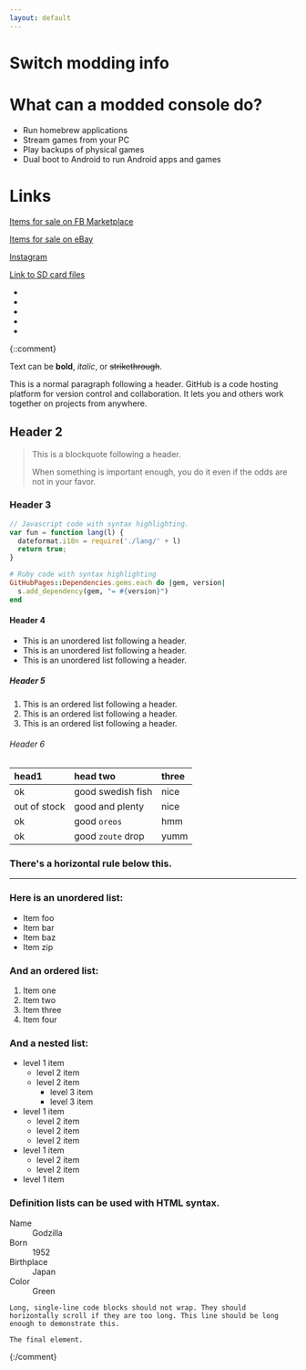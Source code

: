 ```yaml
---
layout: default
---
```


<script src="./assets/js/carousel.js" ></script>

# Switch modding info

# What can a modded console do?

*   Run homebrew applications
*   Stream games from your PC
*   Play backups of physical games
*   Dual boot to Android to run Android apps and games

# Links
[Items for sale on FB Marketplace](https://www.facebook.com/marketplace/profile/527145129)

[Items for sale on eBay](https://www.ebay.com.au/sch/i.html?_ssn=jimnastic89)

[Instagram](https://www.instagram.com/jdamods/)

[Link to SD card files](https://github.com/sthetix/HATS/releases/latest)

<section id="image-carousel" class="splide" aria-label="Beautiful Images">
  <div class="splide__track">
		<ul class="splide__list">
			<li class="splide__slide">
				<img src="./assets/images/XTW70688_1.jpg" alt="">
			</li>
			<li class="splide__slide">
				<img src="./assets/images/XTW70688_2.jpg" alt="">
			</li>
			<li class="splide__slide">
				<img src="./assets/images/XTW70688_3.jpg" alt="">
			</li>
			<li class="splide__slide">
				<img src="./assets/images/XTW70688_4.jpg" alt="">
			</li>
			<li class="splide__slide">
				<img src="./assets/images/XTW70688_5.jpg" alt="">
			</li>
		</ul>
  </div>
</section>

<!---<img src="./docs/assets/images/XTW70688_1.jpg" width="400" height="auto" />
<img src="./docs/assets/images/XTW70688_2.jpg" width="400" height="auto" />
<img src="./docs/assets/images/XTW70688_3.jpg" width="400" height="auto" />
<img src="./docs/assets/images/XTW70688_4.jpg" width="400" height="auto" />
<img src="./docs/assets/images/XTW70688_5.jpg" width="400" height="auto" />
--->

{::comment}

Text can be **bold**, _italic_, or ~~strikethrough~~.

This is a normal paragraph following a header. GitHub is a code hosting platform for version control and collaboration. It lets you and others work together on projects from anywhere.

## Header 2

> This is a blockquote following a header.
>
> When something is important enough, you do it even if the odds are not in your favor.

### Header 3

```js
// Javascript code with syntax highlighting.
var fun = function lang(l) {
  dateformat.i18n = require('./lang/' + l)
  return true;
}
```

```ruby
# Ruby code with syntax highlighting
GitHubPages::Dependencies.gems.each do |gem, version|
  s.add_dependency(gem, "= #{version}")
end
```

#### Header 4

*   This is an unordered list following a header.
*   This is an unordered list following a header.
*   This is an unordered list following a header.

##### Header 5

1.  This is an ordered list following a header.
2.  This is an ordered list following a header.
3.  This is an ordered list following a header.

###### Header 6

| head1        | head two          | three |
|:-------------|:------------------|:------|
| ok           | good swedish fish | nice  |
| out of stock | good and plenty   | nice  |
| ok           | good `oreos`      | hmm   |
| ok           | good `zoute` drop | yumm  |

### There's a horizontal rule below this.

* * *

### Here is an unordered list:

*   Item foo
*   Item bar
*   Item baz
*   Item zip

### And an ordered list:

1.  Item one
1.  Item two
1.  Item three
1.  Item four

### And a nested list:

- level 1 item
  - level 2 item
  - level 2 item
    - level 3 item
    - level 3 item
- level 1 item
  - level 2 item
  - level 2 item
  - level 2 item
- level 1 item
  - level 2 item
  - level 2 item
- level 1 item


### Definition lists can be used with HTML syntax.

<dl>
<dt>Name</dt>
<dd>Godzilla</dd>
<dt>Born</dt>
<dd>1952</dd>
<dt>Birthplace</dt>
<dd>Japan</dd>
<dt>Color</dt>
<dd>Green</dd>
</dl>

```
Long, single-line code blocks should not wrap. They should horizontally scroll if they are too long. This line should be long enough to demonstrate this.
```

```
The final element.
```
{:/comment}
